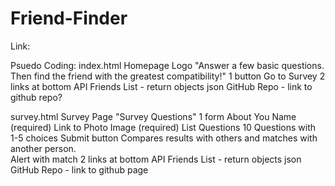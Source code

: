 # Friend-Finder

Link:

Psuedo Coding:
index.html
  Homepage
  Logo
  "Answer a few basic questions. Then find the friend with the greatest compatibility!"
  1 button
    Go to Survey
  2 links at bottom
    API Friends List - return objects json
    GitHub Repo - link to github repo?
  
survey.html
  Survey Page
  "Survey Questions"
  1 form
    About You
      Name (required)
      Link to Photo Image (required)
  List Questions
    10 Questions with 1-5 choices
  Submit button
    Compares results with others and matches with another person.  
    Alert with match
  2 links at bottom
    API Friends List - return objects json
    GitHub Repo - link to github page
  
